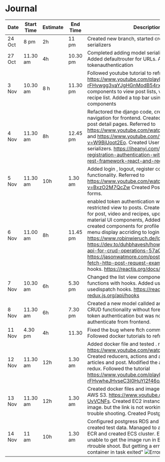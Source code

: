 # Journal
Date | Start Time | Estimate | End Time | Description
-----| -----------| ---------|---------| ------------
24 Oct | 8 pm | 2h| 11 pm | Created new branch, started creating DRF serializers
27 Oct | 11.30 am | 4h| 10.30 pm | Completed adding model serializers and viewsets.  Added defaultrouter for URLs. Added tokenauthentication
3 Nov | 10.30 am | 8 h| 11.30 pm | Followed youtube tutorial to refresh React . https://www.youtube.com/playlist?list=PLC3y8-rFHvwgg3vaYJgHGnModB54rxOk3 . Added components to view post lists, video lists and recipe list. Added a top bar using Mateial UI-components
4 Nov| 11.30 am | 8h| 12.45 pm| Refactored the django code, created layout and navigation for frontend. Created post create and post detail pages. Referred to https://www.youtube.com/watch?v=uZgRbnIsgrA and https://www.youtube.com/watch?v=W9BjUoot2Eo. Created User registration, login serializers. https://iheanyi.com/journal/user-registration-authentication-with-django-django-rest-framework-react-and-redux/
5 Nov|11.30 am| 10h | 1.30 am| Added login , logout, register components and the functionality. Referred to https://www.youtube.com/watch?v=BxzO2M7QcZw Created Post and video create forms.
6 Nov| 11.00 am|8h| 11.45 pm| enabled token authentication with login pages and restricted view to posts. Created CRUD operations for post, video and recipes, updated forms with material UI components, Addeded sessionStorage , created components for profile , home. Changed menu display accriding to login status. https://www.robinwieruch.de/local-storage-react, https://dev.to/duhbhavesh/how-to-use-fetch-api-for-crud-operations-57a0, https://jasonwatmore.com/post/2020/02/01/react-fetch-http-post-request-examples. tried to use hooks. https://reactjs.org/docs/hooks-intro.html
7 Nov| 10.30 am| 6h|5.30 pm | Changed the list view components to stateful functions with hooks. Added useSelector and usedispatch hooks. https://react-redux.js.org/api/hooks
8 Nov| 11.30 am| 6h| 7.30 pm | Created a new model callded article to test the CRUD functionality without foreign keys. Tried the token authentication but was not able to authenticate from frontend. 
11 Nov | 4.30 pm| 4h| 11.30 | Fixed the bug where ftch command is looped. Followed docker tutorials to refresh
12 Nov | 11.30 am| 12h | 1.30 am | Added docker file and tested . referred to tutorial https://www.youtube.com/watch?v=nh1ynJGJuT8. Created reducers, actions and action creators for articles and post. Modified the article list o use redux. Followed the tutorial https://www.youtube.com/playlist?list=PLC3y8-rFHvwheJHvseC3I0HuYI2f46oAK. 
13 Nov | 11.30 am |12h | 1.30 am | Created docker files and image. Added react app to AWS S3. https://www.youtube.com/watch?v=Kay-UvVCNFs. Created EC2 instance and added the image. but the link is not working. Spend lot of time trouble shooting. Created PostgressDB
14 Nov | 11 am|10h |1.30 am | Configured postgress RDS and migrated the DB and created test data. Managed to add the image to ECR and created ECS cluster. EC2 is created. but unable to get the image run in EC2 . Tried to rtrouble shoot. But getting a error " Essential container in task exited" ![Error](https://github.com/kris-classes/web-assignment-jayawd02/blob/assignment-2/error%20AWS.PNG)


